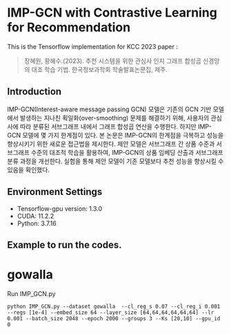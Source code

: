 # IMP-GCN with Contrastive Learning for Recommendation

This is the Tensorflow implementation for KCC 2023 paper :
> 장혜원, 황혜수.(2023). 추천 시스템을 위한 관심사 인지 그래프 합성곱 신경망의 대조 학습 기법. 한국정보과학회 학술발표논문집, 제주. <br>
<!--https://www.dbpia.co.kr/journal/articleDetail?nodeId=NODE11488128-->

## Introduction
IMP-GCN(Interest-aware message passing GCN) 모델은 기존의 GCN 기반 모델에서 발생하는 지나친 획일화(over-smoothing) 문제를 해결하기 위해, 사용자의 관심사에 따라 분류된 서브그래프 내에서 그래프 합성곱 연산을 수행한다. 하지만 IMP-GCN 모델에 몇 가지 한계점이 있다. 본 논문은 IMP-GCN의 한계점을 극복하고 성능을 향상시키기 위한 새로운 접근법을 제시한다. 제안 모델은 서브그래프 간 상품 수준과 서브그래프 수준의 대조적 학습을 활용하여, IMP-GCN의 상품 임베딩 산출과 서브그래프 분류 과정을 개선한다. 실험을 통해 제안 모델이 기존 모델보다 추천 성능을 향상시킬 수 있음을 확인했다.

## Environment Settings
- Tensorflow-gpu version:  1.3.0
- CUDA: 11.2.2
- Python: 3.7.16

## Example to run the codes.

# gowalla
Run IMP_GCN.py
```
python IMP_GCN.py --dataset gowalla  --cl_reg_s 0.07 --cl_reg_i 0.001 --regs [1e-4] --embed_size 64 --layer_size [64,64,64,64,64,64] --lr 0.001 --batch_size 2048 --epoch 2000 --groups 3 --Ks [20,10] --gpu_id 0
```

